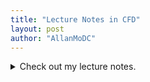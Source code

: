 ```yaml
---
title: "Lecture Notes in CFD"
layout: post
author: "AllanMoDC"
---
```

<details>
  <summary>Check out my lecture notes.</summary>
    <iframe src="https://allanmodc.github.io/cfd" onload='javascript:(function(o){o.style.height=o.contentWindow.document.body.scrollHeight+"px";}(this));' style="height:200px;width:100%;border:none;" frameborder="0" scrolling="no"></iframe>  
</details>
